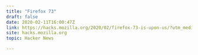 ```yaml
---
title: "Firefox 73"
draft: false
date: 2020-02-11T16:00:47Z
link: https://hacks.mozilla.org/2020/02/firefox-73-is-upon-us/?utm_medium=RSS&utm_source=hune
site: hacks.mozilla.org
topic: Hacker News  

---
```

